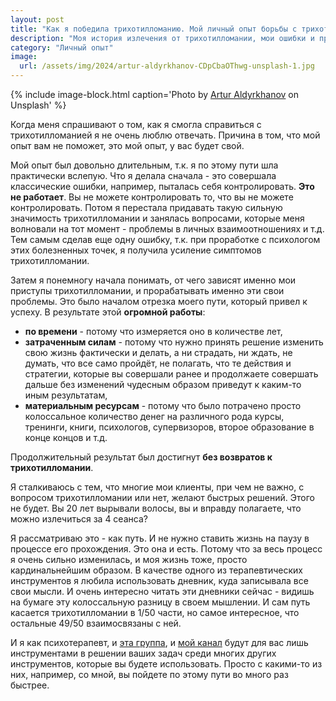 ```yaml
---
layout: post
title: "Как я победила трихотилломанию. Мой личный опыт борьбы с трихотилломанией"
description: "Моя история излечения от трихотилломании, мои ошибки и провалы"
category: "Личный опыт"
image:
  url: /assets/img/2024/artur-aldyrkhanov-CDpCbaOThwg-unsplash-1.jpg
---
```


{% include image-block.html
caption='Photo by <a href="https://unsplash.com/@aldyrkhanov" rel="nofollow">Artur Aldyrkhanov</a> on Unsplash'
%}

Когда меня спрашивают о том, как я смогла справиться с трихотилломанией я не очень люблю отвечать. 
Причина в том, что мой опыт вам не поможет, это мой опыт, у вас будет свой.

Мой опыт был довольно длительным, т.к. я по этому пути шла практически вслепую. 
Что я делала сначала - это совершала классические ошибки, например, пыталась себя контролировать. **Это не работает**. 
Вы не можете контролировать то, что вы не можете контролировать.
Потом я перестала придавать такую сильную значимость трихотилломании и занялась вопросами, 
которые меня волновали на тот момент - проблемы в личных взаимоотношениях и т.д. Тем самым сделав еще одну ошибку, 
т.к. при проработке с психологом этих болезненных точек, я получила усиление симптомов трихотилломании.

Затем я понемногу начала понимать, от чего зависят именно мои приступы трихотилломании, и прорабатывать именно эти свои проблемы. 
Это было началом отрезка моего пути, который привел к успеху. В результате этой **огромной работы**:
- **по времени** - потому что измеряется оно в количестве лет,
- **затраченным силам** - потому что нужно принять решение изменить свою жизнь фактически и делать, 
  а ни страдать, ни ждать, не думать, что все само пройдёт, не полагать, 
  что те действия и стратегии, которые вы совершали ранее и продолжаете совершать 
  дальше без изменений чудесным образом приведут к каким-то иным результатам,
- **материальным ресурсам** - потому что было потрачено просто колоссальное количество денег на различного рода курсы, 
  тренинги, книги, психологов, супервизоров, второе образование в конце концов и т.д.    

Продолжительный результат был достигнут **без возвратов к трихотилломании**.  

Я сталкиваюсь с тем, что многие мои клиенты, при чем не важно, с вопросом трихотилломании или нет, 
желают быстрых решений. Этого не будет. Вы 20 лет вырывали волосы, вы и вправду полагаете, что можно излечиться за 4 сеанса?

Я рассматриваю это - как путь. И не нужно ставить жизнь на паузу в процессе его прохождения. 
Это она и есть. Потому что за весь процесс я очень сильно изменилась, и моя жизнь тоже, 
просто кардинальнейшим образом. В качестве одного из терапевтических инструментов 
я любила использовать дневник, куда записывала все свои мысли. И очень интересно читать 
эти дневники сейчас - видишь на бумаге эту колоссальную разницу в своем мышлении. 
И сам путь касается трихотилломании в 1/50 части, но самое интересное, что остальные 49/50 взаимосвязаны с ней.

И я как психотерапевт, и <a href="https://t.me/+Iofg2iERjAlmMTQy" rel="nofollow">эта группа</a>, 
и <a href="https://t.me/ttm_help_ru" rel="nofollow">мой канал</a> 
будут для вас лишь инструментами в решении ваших задач среди многих других инструментов, 
которые вы будете использовать. Просто с какими-то из них, например, со мной, вы пойдете по этому пути во много раз быстрее.